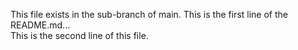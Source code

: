 This file exists in the sub-branch of main.
This is the first line of the README.md... <br>
This is the second line of this file.
